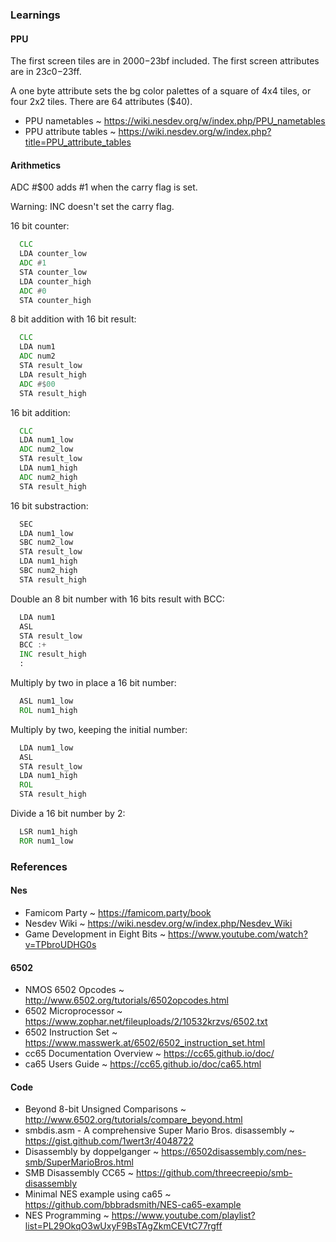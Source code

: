 ### Learnings

#### PPU

The first screen tiles are in $2000-$23bf included. The first screen attributes
are in $23c0-$23ff.

A one byte attribute sets the bg color palettes of a square of 4x4 tiles, or
four 2x2 tiles. There are 64 attributes ($40).

- PPU nametables ~ <https://wiki.nesdev.org/w/index.php/PPU_nametables>
- PPU attribute tables ~ <https://wiki.nesdev.org/w/index.php?title=PPU_attribute_tables>

#### Arithmetics

ADC #$00 adds #1 when the carry flag is set.

Warning: INC doesn't set the carry flag.

16 bit counter:

```asm
  CLC
  LDA counter_low
  ADC #1
  STA counter_low
  LDA counter_high
  ADC #0
  STA counter_high
```

8 bit addition with 16 bit result:

```asm
  CLC
  LDA num1
  ADC num2
  STA result_low
  LDA result_high
  ADC #$00
  STA result_high
```

16 bit addition:

```asm
  CLC
  LDA num1_low
  ADC num2_low
  STA result_low
  LDA num1_high
  ADC num2_high
  STA result_high
```

16 bit substraction:

```asm
  SEC
  LDA num1_low
  SBC num2_low
  STA result_low
  LDA num1_high
  SBC num2_high
  STA result_high
```

Double an 8 bit number with 16 bits result with BCC:

```asm
  LDA num1
  ASL
  STA result_low
  BCC :+
  INC result_high
  :
```

Multiply by two in place a 16 bit number:

```asm
  ASL num1_low
  ROL num1_high
```

Multiply by two, keeping the initial number:

```asm
  LDA num1_low
  ASL
  STA result_low
  LDA num1_high
  ROL
  STA result_high
```

Divide a 16 bit number by 2:

```asm
  LSR num1_high
  ROR num1_low
```

### References

#### Nes

- Famicom Party ~ <https://famicom.party/book>
- Nesdev Wiki ~ <https://wiki.nesdev.org/w/index.php/Nesdev_Wiki>
- Game Development in Eight Bits ~ <https://www.youtube.com/watch?v=TPbroUDHG0s>

#### 6502

- NMOS 6502 Opcodes ~ <http://www.6502.org/tutorials/6502opcodes.html>
- 6502 Microprocessor ~ <https://www.zophar.net/fileuploads/2/10532krzvs/6502.txt>
- 6502 Instruction Set ~ <https://www.masswerk.at/6502/6502_instruction_set.html>
- cc65 Documentation Overview ~ <https://cc65.github.io/doc/>
- ca65 Users Guide ~ <https://cc65.github.io/doc/ca65.html>

#### Code

- Beyond 8-bit Unsigned Comparisons ~ <http://www.6502.org/tutorials/compare_beyond.html>
- smbdis.asm - A comprehensive Super Mario Bros. disassembly ~ <https://gist.github.com/1wert3r/4048722>
- Disassembly by doppelganger ~ <https://6502disassembly.com/nes-smb/SuperMarioBros.html>
- SMB Disassembly CC65 ~ <https://github.com/threecreepio/smb-disassembly>
- Minimal NES example using ca65 ~ <https://github.com/bbbradsmith/NES-ca65-example>
- NES Programming ~ <https://www.youtube.com/playlist?list=PL29OkqO3wUxyF9BsTAgZkmCEVtC77rgff>
